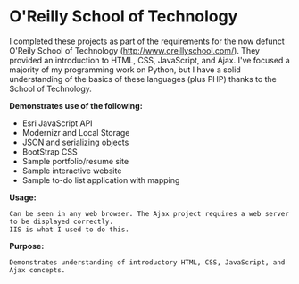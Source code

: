 # O'Reilly School of Technology

I completed these projects as part of the requirements for the now defunct O'Reily School of Technology (http://www.oreillyschool.com/). They provided an introduction to HTML, CSS, JavaScript, and Ajax. I've focused a majority of my programming work on Python, but I have a solid understanding of the basics of these languages (plus PHP) thanks to the School of Technology.

**Demonstrates use of the following:**
* Esri JavaScript API
* Modernizr and Local Storage
* JSON and serializing objects
* BootStrap CSS
* Sample portfolio/resume site
* Sample interactive website
* Sample to-do list application with mapping

**Usage:**

    Can be seen in any web browser. The Ajax project requires a web server to be displayed correctly. 
    IIS is what I used to do this.
    
**Purpose:**

    Demonstrates understanding of introductory HTML, CSS, JavaScript, and Ajax concepts.





